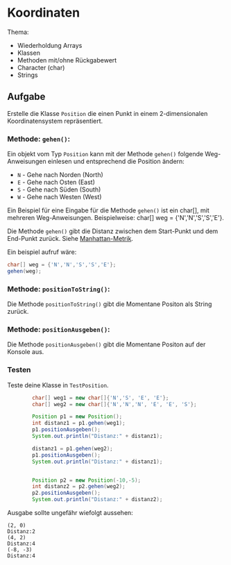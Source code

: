 # Koordinaten 
Thema: 
- Wiederholdung Arrays
- Klassen
- Methoden mit/ohne Rückgabewert
- Character (char)
- Strings


## Aufgabe

Erstelle die Klasse `Position` die einen Punkt in einem 2-dimensionalen Koordinatensystem repräsentiert. 


### Methode: `gehen()`:
Ein objekt vom Typ `Position` kann mit der Methode `gehen()` folgende Weg-Anweisungen einlesen und entsprechend die Position ändern:
- `N` - Gehe nach Norden (North)
- `E` - Gehe nach Osten (East) 
- `S` -  Gehe nach Süden (South)
- `W` -  Gehe nach Westen (West)

Ein Beispiel für eine Eingabe für die Methode `gehen()` ist ein char[], mit mehreren Weg-Anweisungen.
Beispielweise: char[] weg = {'N','N','S','S','E'}.

Die Methode `gehen()` gibt die Distanz zwischen dem Start-Punkt und dem End-Punkt zurück. Siehe [Manhattan-Metrik](https://de.wikipedia.org/wiki/Manhattan-Metrik).

Ein beispiel aufruf wäre:

```java
char[] weg = {'N','N','S','S','E'};
gehen(weg);
```

### Methode: `positionToString()`:
Die Methode `positionToString()` gibt die Momentane Positon als String zurück.

### Methode: `positionAusgeben()`:
Die Methode `positionAusgeben()` gibt die Momentane Positon auf der Konsole aus.

### Testen
Teste deine Klasse in `TestPosition`.

```java
        char[] weg1 = new char[]{'N','S', 'E', 'E'};
        char[] weg2 = new char[]{'N','N','N', 'E', 'E', 'S'};

        Position p1 = new Position();
        int distanz1 = p1.gehen(weg1);
        p1.positionAusgeben();
        System.out.println("Distanz:" + distanz1);

        distanz1 = p1.gehen(weg2);
        p1.positionAusgeben();
        System.out.println("Distanz:" + distanz1);


        Position p2 = new Position(-10,-5);
        int distanz2 = p2.gehen(weg2);
        p2.positionAusgeben();
        System.out.println("Distanz:" + distanz2);
```

Ausgabe sollte ungefähr wiefolgt aussehen:
```
(2, 0)
Distanz:2
(4, 2)
Distanz:4
(-8, -3)
Distanz:4
```